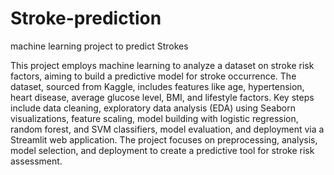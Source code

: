 # Stroke-prediction
machine learning project to predict Strokes

This project employs machine learning to analyze a dataset on stroke risk factors, aiming to build a predictive model for stroke occurrence. The dataset, sourced from Kaggle, includes features like age, hypertension, heart disease, average glucose level, BMI, and lifestyle factors. Key steps include data cleaning, exploratory data analysis (EDA) using Seaborn visualizations, feature scaling, model building with logistic regression, random forest, and SVM classifiers, model evaluation, and deployment via a Streamlit web application. The project focuses on preprocessing, analysis, model selection, and deployment to create a predictive tool for stroke risk assessment.
